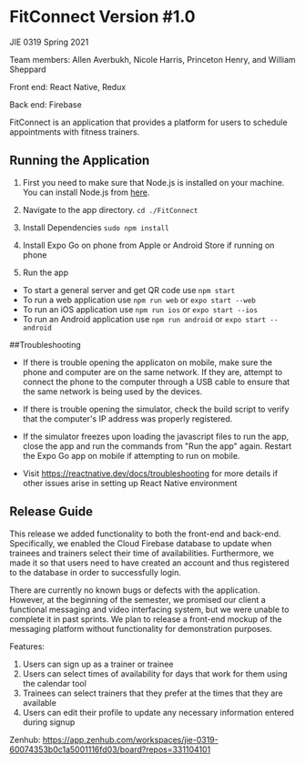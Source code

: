 # FitConnect Version #1.0 
JIE 0319 Spring 2021 

Team members: Allen Averbukh, Nicole Harris, Princeton Henry, and William Sheppard

Front end: React Native, Redux

Back end: Firebase

FitConnect is an application that provides a platform for users to schedule appointments with fitness trainers. 

## Running the Application

1. First you need to make sure that Node.js is installed on your machine. You can install Node.js from [here](https://nodejs.org/en/download/).

1. Navigate to the app directory. `cd ./FitConnect`

1. Install Dependencies `sudo npm install`

1. Install Expo Go on phone from Apple or Android Store if running on phone 

1. Run the app

* To start a general server and get QR code use `npm start`
* To run a web application use `npm run web` or `expo start --web`
* To run an iOS application use `npm run ios` or `expo start --ios` 
* To run an Android application use `npm run android` or `expo start --android`

##Troubleshooting 
* If there is trouble opening the applicaton on mobile, make sure the phone and computer are on the same network. If they are, attempt to connect the phone to the computer through a USB cable to ensure that the same network is being used by the devices. 

* If there is trouble opening the simulator, check the build script to verify that the computer's IP address was properly registered. 

* If the simulator freezes upon loading the javascript files to run the app, close the app and run the commands from "Run the app" again. Restart the Expo Go app on mobile if attempting to run on mobile. 

* Visit https://reactnative.dev/docs/troubleshooting for more details if other issues arise in setting up React Native environment 


## Release Guide
This release we added functionality to both the front-end and back-end. Specifically, we enabled the Cloud Firebase database to update when trainees and trainers select their time of availabilities. Furthermore, we made it so that users need to have created an account and thus registered to the database in order to successfully login. 

There are currently no known bugs or defects with the application. However, at the beginning of the semester, we promised our client a functional messaging and video interfacing system, but we were unable to complete it in past sprints. 
We plan to release a front-end mockup of the messaging platform without functionality for demonstration purposes. 

Features: 
1. Users can sign up as a trainer or trainee 
2. Users can select times of availability for days that work for them using the calendar tool 
3. Trainees can select trainers that they prefer at the times that they are available 
4. Users can edit their profile to update any necessary information entered during signup


Zenhub: https://app.zenhub.com/workspaces/jie-0319-60074353b0c1a5001116fd03/board?repos=331104101
